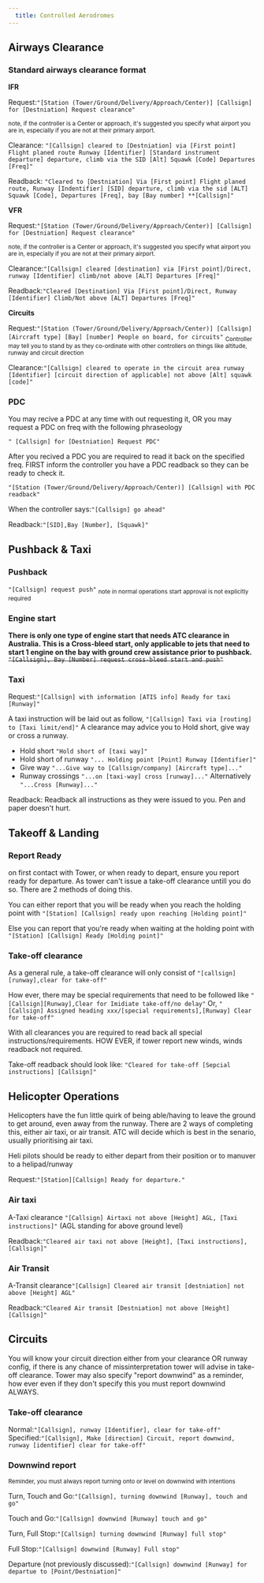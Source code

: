 ```yaml
---
  title: Controlled Aerodromes
---
```


## Airways Clearance
### Standard airways clearance format

**IFR**

Request:`"[Station (Tower/Ground/Delivery/Approach/Center)] [Callsign] for [Destniation] Request clearance"` 

<Sub>note, if the controller is a Center or approach, it's suggested you specify what airport you are in, especially if you are not at their primary airport.</Sub>

Clearance: `"[Callsign] cleared to [Destniation] via [First point] Flight planed route Runway [Identifier] [Standard instrument departure] departure, climb via the SID [Alt] Squawk [Code] Departures [Freq]"`

Readback: `"Cleared to [Destniation] Via [First point] Flight planed route, Runway [Indentifier] [SID] departure, climb via the sid [ALT] Squawk [Code], Departures [Freq], bay [Bay number] **[Callsign]"`

**VFR**

Request:`"[Station (Tower/Ground/Delivery/Approach/Center)] [Callsign] for [Destniation] Request clearance"`

<Sub>note, if the controller is a Center or approach, it's suggested you specify what airport you are in, especially if you are not at their primary airport.</Sub>

Clearance:`"[Callsign] cleared [destination] via [First point]/Direct, runway [Identifier] climb/not above [ALT] Departures [Freq]"`

Readback:`"Cleared [Destination] Via [First point]/Direct, Runway [Identifier] Climb/Not above [ALT] Departures [Freq]"`

**Circuits**

Request:`"[Station (Tower/Ground/Delivery/Approach/Center)] [Callsign] [Aircraft type] [Bay] [number] People on board, for circuits"`
<Sub>Controller may tell you to stand by as they co-ordinate with other controllers on things like altitude, runway and circuit direction</Sub>

Clearance:`"[Callsign] cleared to operate in the circuit area runway [Identifier] [circuit direction of applicable] not above [Alt] squawk [code]"`

### PDC

You may recive a PDC at any time with out requesting it, OR you may request a PDC on freq with the following phraseology

`" [Callsign] for [Destniation] Request PDC"`

After you recived a PDC you are required to read it back on the specified freq. FIRST inform the controller you have a PDC readback so they can be ready to check it.

`"[Station (Tower/Ground/Delivery/Approach/Center)] [Callsign] with PDC readback"`

When the controller says:`"[Callsign] go ahead"`

Readback:`"[SID],Bay [Number], [Squawk]"`

## Pushback & Taxi
### Pushback

 `"[Callsign] request push"` <Sub> note in normal operations start approval is not explicitly required </Sub>

### Engine start

 **There is only one type of engine start that needs ATC clearance in Australia. This is a Cross-bleed start, only applicable to jets that need to start 1 engine on the bay with ground crew assistance prior to pushback.**
  ~~`"[Callsign], Bay [Number] request cross-bleed start and push"`~~

### Taxi

Request:`"[Callsign] with information [ATIS info] Ready for taxi [Runway]"`
  
 A taxi instruction will be laid out as follow, `"[Callsign] Taxi via [routing] to [Taxi limit/end]"`
 A clearance may advice you to Hold short, give way or cross a runway.
 
  - Hold short `"Hold short of [taxi way]"`
  - Hold short of runway `"... Holding point [Point] Runway [Identifier]"`
  - Give way `"...Give way to [Callsign/company] [Aircraft type]..."`
  - Runway crossings `"...on [taxi-way] cross [runway]..."` Alternatively `"...Cross [Runway]..."`
  
  Readback: Readback all instructions as they were issued to you. Pen and paper doesn't hurt.

## Takeoff & Landing
### Report Ready
  on first contact with Tower, or when ready to depart, ensure you report ready for departure. As tower can't issue a take-off clearance untill you do so. There are 2 methods of doing this. 
    
  You can either report that you will be ready when you reach the holding point with `"[Station] [Callsign] ready upon reaching [Holding point]"`

  Else you can report that you're ready when waiting at the holding point with `"[Station] [Callsign] Ready [Holding point]"`

### Take-off clearance
 As a general rule, a take-off clearance will only consist of  `"[callsign][runway],clear for take-off"`

How ever, there may be special requirements that need to be followed like `"[Callsign][Runway],Clear for Imidiate take-off/no delay"` Or, `"[Callsign] Assigned heading xxx/[special requirements],[Runway] Clear for take-off"`

With all clearances you are required to read back all special instructions/requirements. HOW EVER, if tower report new winds, winds readback not required.

Take-off readback should look like: `"Cleared for take-off [Sepcial instructions] [Callsign]"`

## Helicopter Operations
Helicopters have the fun little quirk of being able/having to leave the ground to get around, even away from the runway. There are 2 ways of completing this, either air taxi, or air transit. ATC will decide which is best in the senario, usually prioritising air taxi.

Heli pilots should be ready to either depart from their position or to manuver to a helipad/runway

Request:`"[Station][Callsign] Ready for departure."`

### Air taxi

A-Taxi clearance `"[Callsign] Airtaxi not above [Height] AGL, [Taxi instructions]"` (AGL standing for above ground level)

Readback:`"Cleared air taxi not above [Height], [Taxi instructions],[Callsign]"`

### Air Transit

A-Transit clearance`"[Callsign] Cleared air transit [destniation] not above [Height] AGL"`

Readback:`"Cleared Air transit [Destniation] not above [Height][Callsign]"`

## Circuits
You will know your circuit direction either from your clearance OR runway config, if there is any chance of missinterpretation tower will advise in take-off clearance. Tower may also specify "report downwind" as a reminder, how ever even if they don't specify this you must report downwind ALWAYS.
### Take-off clearance
Normal:`"[Callsign], runway [Identifier], clear for take-off"`
Specified:`"[Callsign], Make [direction] Circuit, report downwind, runway [identifier] clear for take-off"`

### Downwind report
<Sub>Reminder, you must always report turning onto or level on downwind with intentions </Sub>

Turn, Touch and Go:`"[Callsign], turning downwind [Runway], touch and go"`

Touch and Go:`"[Callsign] downwind [Runway] touch and go"`

Turn, Full Stop:`"[Callsign] turning downwind [Runway] full stop"`

Full Stop:`"[Callsign] downwind [Runway] Full stop"`

Departure (not previously discussed):`"[Callsign] downwind [Runway] for departue to [Point/Destniation]"`
